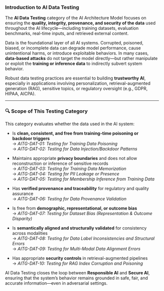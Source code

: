 
### Introduction to AI Data Testing

The **AI Data Testing** category of the AI Architecture Model focuses on ensuring the **quality, integrity, provenance, and security of the data** used throughout the AI lifecycle—including training datasets, evaluation benchmarks, real-time inputs, and retrieved external content.

Data is the foundational layer of all AI systems. Corrupted, poisoned, biased, or incomplete data can degrade model performance, cause unintentional harms, or introduce exploitable behaviors. In many cases, **data-based attacks** do not target the model directly—but rather manipulate or exploit the **training or inference data** to indirectly subvert system behavior.

Robust data testing practices are essential to building **trustworthy AI**, especially in applications involving personalization, retrieval-augmented generation (RAG), sensitive topics, or regulatory oversight (e.g., GDPR, HIPAA, AICPA).

---

### 🔍 Scope of This Testing Category

This category evaluates whether the data used in the AI system:

- Is **clean, consistent, and free from training-time poisoning or backdoor triggers**  
  → *AITG-DAT-01: Testing for Training Data Poisoning*  
  → *AITG-DAT-02: Testing for Data Injection/Backdoor Patterns*

- Maintains appropriate **privacy boundaries** and does not allow reconstruction or inference of sensitive records  
  → *AITG-DAT-03: Testing for Training Data Memorization*  
  → *AITG-DAT-04: Testing for PII Leakage or Presence*  
  → *AITG-DAT-05: Testing for Membership Inference from Training Data*

- Has **verified provenance and traceability** for regulatory and quality assurance  
  → *AITG-DAT-06: Testing for Data Provenance Validation*

- Is free from **demographic, representational, or outcome bias**  
  → *AITG-DAT-07: Testing for Dataset Bias (Representation & Outcome Disparity)*

- Is **semantically aligned and structurally validated** for consistency across modalities  
  → *AITG-DAT-08: Testing for Data Label Inconsistencies and Structural Errors*  
  → *AITG-DAT-09: Testing for Multi-Modal Data Alignment Errors*

- Has appropriate **security controls** in retrieval-augmented pipelines  
  → *AITG-DAT-10: Testing for RAG Index Corruption and Poisoning*

AI Data Testing closes the loop between **Responsible AI** and **Secure AI**, ensuring that the system’s behavior remains grounded in safe, fair, and accurate information—even in adversarial settings.

